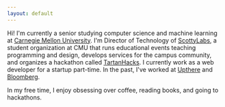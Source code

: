 ```yaml
---
layout: default
---
```


Hi! I'm currently a senior studying computer science and machine learning at [Carnegie Mellon University](http://www.cs.cmu.edu/). I'm Director of Technology of [ScottyLabs](http://scottylabs.org/), a student organization at CMU that runs educational events teaching programming and design, develops services for the campus community, and organizes a hackathon called [TartanHacks](http://tartanhacks.com/). I currently work as a web developer for a startup part-time. In the past, I've worked at [Upthere](https://www.upthere.com/) and [Bloomberg](http://www.bloomberg.com/).

In my free time, I enjoy obsessing over coffee, reading books, and going to hackathons.
